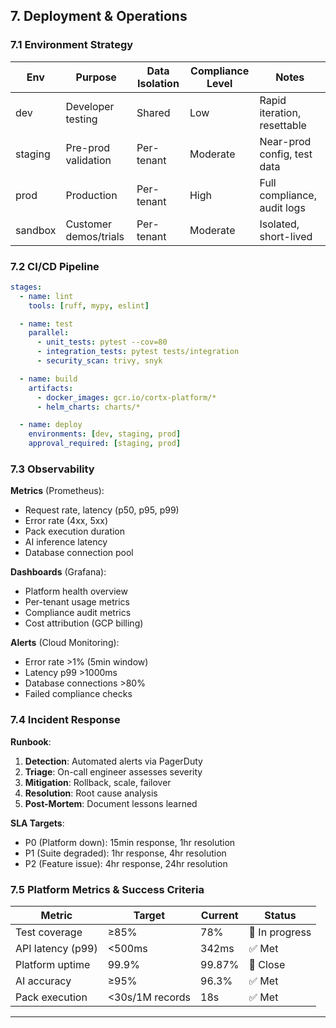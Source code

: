 ## 7. Deployment & Operations

### 7.1 Environment Strategy

| Env       | Purpose                | Data Isolation | Compliance Level | Notes                        |
|-----------|------------------------|---------------|------------------|------------------------------|
| dev       | Developer testing      | Shared        | Low             | Rapid iteration, resettable  |
| staging   | Pre-prod validation    | Per-tenant    | Moderate        | Near-prod config, test data  |
| prod      | Production             | Per-tenant    | High            | Full compliance, audit logs  |
| sandbox   | Customer demos/trials  | Per-tenant    | Moderate        | Isolated, short-lived        |

### 7.2 CI/CD Pipeline

```yaml
stages:
  - name: lint
    tools: [ruff, mypy, eslint]

  - name: test
    parallel:
      - unit_tests: pytest --cov=80
      - integration_tests: pytest tests/integration
      - security_scan: trivy, snyk

  - name: build
    artifacts:
      - docker_images: gcr.io/cortx-platform/*
      - helm_charts: charts/*

  - name: deploy
    environments: [dev, staging, prod]
    approval_required: [staging, prod]
```

### 7.3 Observability

**Metrics** (Prometheus):

- Request rate, latency (p50, p95, p99)
- Error rate (4xx, 5xx)
- Pack execution duration
- AI inference latency
- Database connection pool

**Dashboards** (Grafana):

- Platform health overview
- Per-tenant usage metrics
- Compliance audit metrics
- Cost attribution (GCP billing)

**Alerts** (Cloud Monitoring):

- Error rate >1% (5min window)
- Latency p99 >1000ms
- Database connections >80%
- Failed compliance checks

### 7.4 Incident Response

**Runbook**:

1. **Detection**: Automated alerts via PagerDuty
2. **Triage**: On-call engineer assesses severity
3. **Mitigation**: Rollback, scale, failover
4. **Resolution**: Root cause analysis
5. **Post-Mortem**: Document lessons learned

**SLA Targets**:

- P0 (Platform down): 15min response, 1hr resolution
- P1 (Suite degraded): 1hr response, 4hr resolution
- P2 (Feature issue): 4hr response, 24hr resolution

### 7.5 Platform Metrics & Success Criteria

| Metric | Target | Current | Status |
|--------|--------|---------|--------|
| Test coverage | ≥85% | 78% | 🚧 In progress |
| API latency (p99) | <500ms | 342ms | ✅ Met |
| Platform uptime | 99.9% | 99.87% | 🚧 Close |
| AI accuracy | ≥95% | 96.3% | ✅ Met |
| Pack execution | <30s/1M records | 18s | ✅ Met |

---
